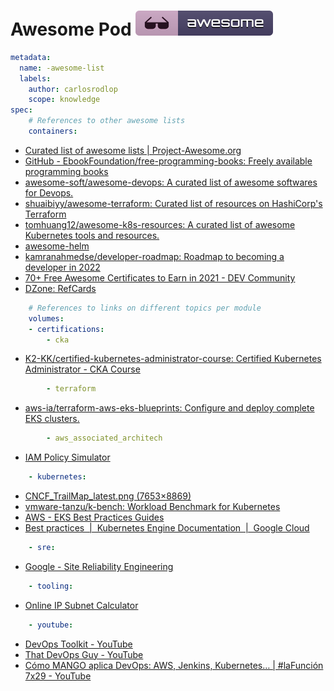 # Awesome Pod [![Awesome](img/awesome_badge.svg)](https://github.com/sindresorhus/awesome)

```yaml
metadata:
  name: -awesome-list
  labels:
    author: carlosrodlop
    scope: knowledge
spec:
    # References to other awesome lists
    containers:
```

- [Curated list of awesome lists | Project-Awesome.org](https://project-awesome.org/)
- [GitHub - EbookFoundation/free-programming-books: Freely available programming books](https://github.sre.pub/EbookFoundation/free-programming-books)
- [awesome-soft/awesome-devops: A curated list of awesome softwares for Devops.](https://github.com/awesome-soft/awesome-devops)
- [shuaibiyy/awesome-terraform: Curated list of resources on HashiCorp's Terraform](https://github.com/shuaibiyy/awesome-terraform)
- [tomhuang12/awesome-k8s-resources: A curated list of awesome Kubernetes tools and resources.](https://github.com/tomhuang12/awesome-k8s-resources)
- [awesome-helm](https://github.com/cdwv/awesome-helm)
- [kamranahmedse/developer-roadmap: Roadmap to becoming a developer in 2022](https://github.com/kamranahmedse/developer-roadmap)
- [70+ Free Awesome Certificates to Earn in 2021 - DEV Community](https://dev.to/panx/50-free-awesome-certificates-to-earn-in-2021-2l7g)
- [DZone: RefCards](https://dzone.com/refcardz)

```yaml
    # References to links on different topics per module
    volumes:
    - certifications:
        - cka
```

- [K2-KK/certified-kubernetes-administrator-course: Certified Kubernetes Administrator - CKA Course](https://github.com/K2-KK/certified-kubernetes-administrator-course)

```yaml
        - terraform
```

- [aws-ia/terraform-aws-eks-blueprints: Configure and deploy complete EKS clusters.](https://github.com/aws-ia/terraform-aws-eks-blueprints)

```yaml
        - aws_associated_architech
```

- [IAM Policy Simulator](https://policysim.aws.amazon.com/home/index.jsp?#)

```yaml
    - kubernetes:
```

- [CNCF_TrailMap_latest.png (7653×8869)](https://raw.githubusercontent.com/cncf/trailmap/master/CNCF_TrailMap_latest.png)
- [vmware-tanzu/k-bench: Workload Benchmark for Kubernetes](https://github.com/vmware-tanzu/k-bench)
- [AWS - EKS Best Practices Guides](https://aws.github.io/aws-eks-best-practices/)
- [Best practices  |  Kubernetes Engine Documentation  |  Google Cloud](https://cloud.google.com/kubernetes-engine/docs/best-practices)

```yaml
    - sre:
```

- [Google - Site Reliability Engineering](https://sre.google/sre-book/table-of-contents/)

```yaml
    - tooling:
```

- [Online IP Subnet Calculator](https://www.subnet-calculator.com/)

```yaml
    - youtube:
```

- [DevOps Toolkit - YouTube](https://www.youtube.com/c/DevOpsToolkit)
- [That DevOps Guy - YouTube](https://www.youtube.com/c/MarcelDempers)
- [Cómo MANGO aplica DevOps: AWS, Jenkins, Kubernetes… | #laFunción 7x29 - YouTube](https://www.youtube.com/watch?v=61C6wD_y1HA&t=195s)